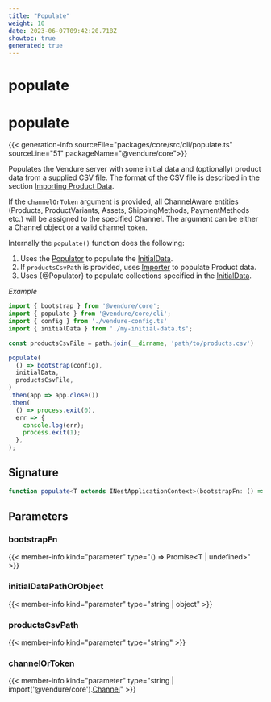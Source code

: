 ```yaml
---
title: "Populate"
weight: 10
date: 2023-06-07T09:42:20.718Z
showtoc: true
generated: true
---
```

<!-- This file was generated from the Vendure source. Do not modify. Instead, re-run the "docs:build" script -->

# populate
<div class="symbol">


# populate

{{< generation-info sourceFile="packages/core/src/cli/populate.ts" sourceLine="51" packageName="@vendure/core">}}

Populates the Vendure server with some initial data and (optionally) product data from
a supplied CSV file. The format of the CSV file is described in the section
[Importing Product Data](/docs/developer-guide/importing-product-data).

If the `channelOrToken` argument is provided, all ChannelAware entities (Products, ProductVariants,
Assets, ShippingMethods, PaymentMethods etc.) will be assigned to the specified Channel.
The argument can be either a Channel object or a valid channel `token`.

Internally the `populate()` function does the following:

1. Uses the <a href='/typescript-api/import-export/populator#populator'>Populator</a> to populate the <a href='/typescript-api/import-export/initial-data#initialdata'>InitialData</a>.
2. If `productsCsvPath` is provided, uses <a href='/typescript-api/import-export/importer#importer'>Importer</a> to populate Product data.
3. Uses {@Populator} to populate collections specified in the <a href='/typescript-api/import-export/initial-data#initialdata'>InitialData</a>.

*Example*

```TypeScript
import { bootstrap } from '@vendure/core';
import { populate } from '@vendure/core/cli';
import { config } from './vendure-config.ts'
import { initialData } from './my-initial-data.ts';

const productsCsvFile = path.join(__dirname, 'path/to/products.csv')

populate(
  () => bootstrap(config),
  initialData,
  productsCsvFile,
)
.then(app => app.close())
.then(
  () => process.exit(0),
  err => {
    console.log(err);
    process.exit(1);
  },
);
```

## Signature

```TypeScript
function populate<T extends INestApplicationContext>(bootstrapFn: () => Promise<T | undefined>, initialDataPathOrObject: string | object, productsCsvPath?: string, channelOrToken?: string | import('@vendure/core').Channel): Promise<T>
```
## Parameters

### bootstrapFn

{{< member-info kind="parameter" type="() =&#62; Promise&#60;T | undefined&#62;" >}}

### initialDataPathOrObject

{{< member-info kind="parameter" type="string | object" >}}

### productsCsvPath

{{< member-info kind="parameter" type="string" >}}

### channelOrToken

{{< member-info kind="parameter" type="string | import('@vendure/core').<a href='/typescript-api/entities/channel#channel'>Channel</a>" >}}

</div>

